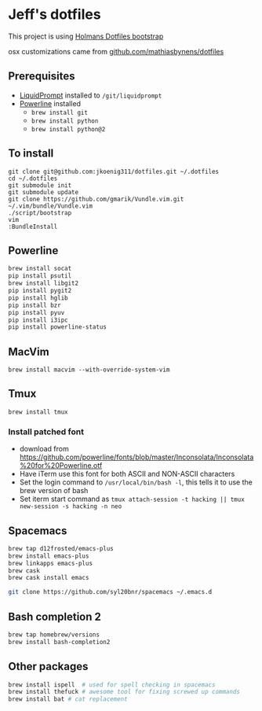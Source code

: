 Jeff's dotfiles
===============

This project is using [Holmans Dotfiles bootstrap](https://github.com/holman/dotfiles)

osx customizations came from [github.com/mathiasbynens/dotfiles](https://github.com/mathiasbynens/dotfiles/blob/master/.osx)

## Prerequisites

- [LiquidPrompt](https://github.com/nojhan/liquidprompt) installed to `/git/liquidprompt`
- [Powerline](https://powerline.readthedocs.org/en/latest/installation.html) installed
  - `brew install git`
  - `brew install python`
  - `brew install python@2`

## To install

    git clone git@github.com:jkoenig311/dotfiles.git ~/.dotfiles
    cd ~/.dotfiles
    git submodule init
    git submodule update
    git clone https://github.com/gmarik/Vundle.vim.git ~/.vim/bundle/Vundle.vim
    ./script/bootstrap
    vim
    :BundleInstall

## Powerline

```bash
brew install socat
pip install psutil
brew install libgit2
pip install pygit2
pip install hglib
pip install bzr
pip install pyuv
pip install i3ipc
pip install powerline-status
```

## MacVim

`brew install macvim --with-override-system-vim`

## Tmux

`brew install tmux`

### Install patched font

- download from https://github.com/powerline/fonts/blob/master/Inconsolata/Inconsolata%20for%20Powerline.otf
- Have iTerm use this font for both ASCII and NON-ASCII characters
- Set the login command to `/usr/local/bin/bash -l`, this tells it to use the brew version of bash
- Set iterm start command as `tmux attach-session -t hacking || tmux new-session -s hacking -n neo`

## Spacemacs

```bash
brew tap d12frosted/emacs-plus
brew install emacs-plus
brew linkapps emacs-plus
brew cask
brew cask install emacs

git clone https://github.com/syl20bnr/spacemacs ~/.emacs.d
```

## Bash completion 2

```bash
brew tap homebrew/versions
brew install bash-completion2
```

## Other packages

```bash
brew install ispell  # used for spell checking in spacemacs
brew install thefuck # awesome tool for fixing screwed up commands
brew install bat # cat replacement
```
